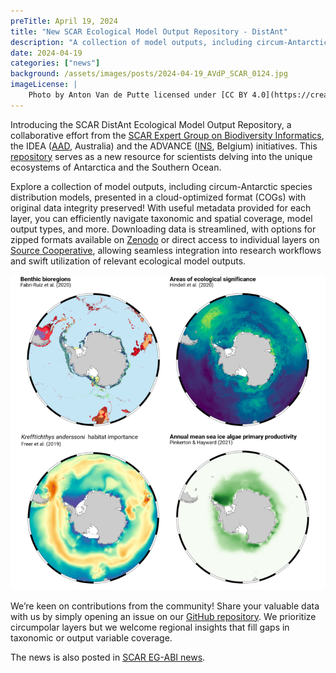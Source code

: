 ```yaml
---
preTitle: April 19, 2024
title: "New SCAR Ecological Model Output Repository - DistAnt"
description: "A collection of model outputs, including circum-Antarctic species distribution models, presented in a cloud-optimized format (COGs) with original data integrity preserved"
date: 2024-04-19
categories: ["news"]
background: /assets/images/posts/2024-04-19_AVdP_SCAR_0124.jpg
imageLicense: |
    Photo by Anton Van de Putte licensed under [CC BY 4.0](https://creativecommons.org/licenses/by/4.0/)
---
```


Introducing the SCAR DistAnt Ecological Model Output Repository, a collaborative effort from the [SCAR Expert Group on Biodiversity Informatics](https://scar.org/science/life/egabi), the IDEA ([AAD](https://www.antarctica.gov.au/science/), Australia) and the ADVANCE ([INS](https://www.naturalsciences.be/en), Belgium) initiatives. This [repository](https://github.com/SCAR/distant) serves as a new resource for scientists delving into the unique ecosystems of Antarctica and the Southern Ocean. 

Explore a collection of model outputs, including circum-Antarctic species distribution models, presented in a cloud-optimized format (COGs) with original data integrity preserved! With useful metadata provided for each layer, you can efficiently navigate taxonomic and spatial coverage, model output types, and more. Downloading data is streamlined, with options for zipped formats available on [Zenodo](https://zenodo.org/records/10946892) or direct access to individual layers on [Source Cooperative](https://beta.source.coop/repositories/scar/distant/description/), allowing seamless integration into research workflows and swift utilization of relevant ecological model outputs.

![/assets/images/posts/2024-04-19_SCAR-DistAnt-740x740.png](/assets/images/posts/2024-04-19_SCAR-DistAnt-740x740.png)

We’re keen on contributions from the community! Share your valuable data with us by simply opening an issue on our [GitHub repository](https://github.com/SCAR/distant). We prioritize circumpolar layers but we welcome regional insights that fill gaps in taxonomic or output variable coverage.

The news is also posted in [SCAR EG-ABI news](https://scar.org/scar-news/life-sciences/eg-abi-news/model-output-repository).